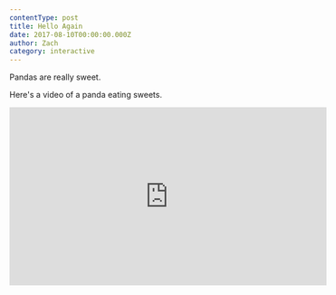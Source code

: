 ```yaml
---
contentType: post
title: Hello Again
date: 2017-08-10T00:00:00.000Z
author: Zach
category: interactive
---
```


Pandas are really sweet.

Here's a video of a panda eating sweets.

<iframe width="560" height="315" src="https://www.youtube.com/embed/4n0xNbfJLR8" frameborder="0" allowfullscreen></iframe>